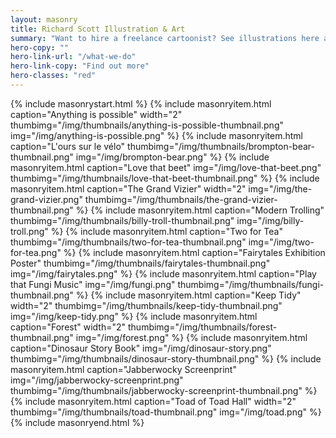 ```yaml
---
layout: masonry
title: Richard Scott Illustration & Art
summary: "Want to hire a freelance cartoonist? See illustrations here and commission me today."
hero-copy: ""
hero-link-url: "/what-we-do"
hero-link-copy: "Find out more"
hero-classes: "red"
---
```


<section class="band">
<div class="container">
{% include masonrystart.html %}
{% include masonryitem.html caption="Anything is possible" width="2" thumbimg="/img/thumbnails/anything-is-possible-thumbnail.png" img="/img/anything-is-possible.png" %}
{% include masonryitem.html caption="L'ours sur le vélo" thumbimg="/img/thumbnails/brompton-bear-thumbnail.png" img="/img/brompton-bear.png" %}
{% include masonryitem.html caption="Love that beet" img="/img/love-that-beet.png" thumbimg="/img/thumbnails/love-that-beet-thumbnail.png" %}
{% include masonryitem.html caption="The Grand Vizier" width="2" img="/img/the-grand-vizier.png" thumbimg="/img/thumbnails/the-grand-vizier-thumbnail.png" %}
{% include masonryitem.html caption="Modern Trolling" thumbimg="/img/thumbnails/billy-troll-thumbnail.png" img="/img/billy-troll.png" %}
{% include masonryitem.html caption="Two for Tea" thumbimg="/img/thumbnails/two-for-tea-thumbnail.png" img="/img/two-for-tea.png" %}
{% include masonryitem.html caption="Fairytales Exhibition Poster" thumbimg="/img/thumbnails/fairytales-thumbnail.png" img="/img/fairytales.png" %}
{% include masonryitem.html caption="Play that Fungi Music" img="/img/fungi.png" thumbimg="/img/thumbnails/fungi-thumbnail.png" %}
{% include masonryitem.html caption="Keep Tidy" width="2" thumbimg="/img/thumbnails/keep-tidy-thumbnail.png" img="/img/keep-tidy.png" %}
{% include masonryitem.html caption="Forest" width="2" thumbimg="/img/thumbnails/forest-thumbnail.png" img="/img/forest.png" %}
{% include masonryitem.html caption="Dinosaur Story Book" img="/img/dinosaur-story.png" thumbimg="/img/thumbnails/dinosaur-story-thumbnail.png" %}
{% include masonryitem.html caption="Jabberwocky Screenprint" img="/img/jabberwocky-screenprint.png" thumbimg="/img/thumbnails/jabberwocky-screenprint-thumbnail.png" %}
{% include masonryitem.html caption="Toad of Toad Hall" width="2" thumbimg="/img/thumbnails/toad-thumbnail.png" img="/img/toad.png" %}
{% include masonryend.html %}
</section>